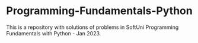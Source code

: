 # Programming-Fundamentals-Python
This is a repository with solutions of problems in SoftUni Programming Fundamentals with Python - Jan 2023.
